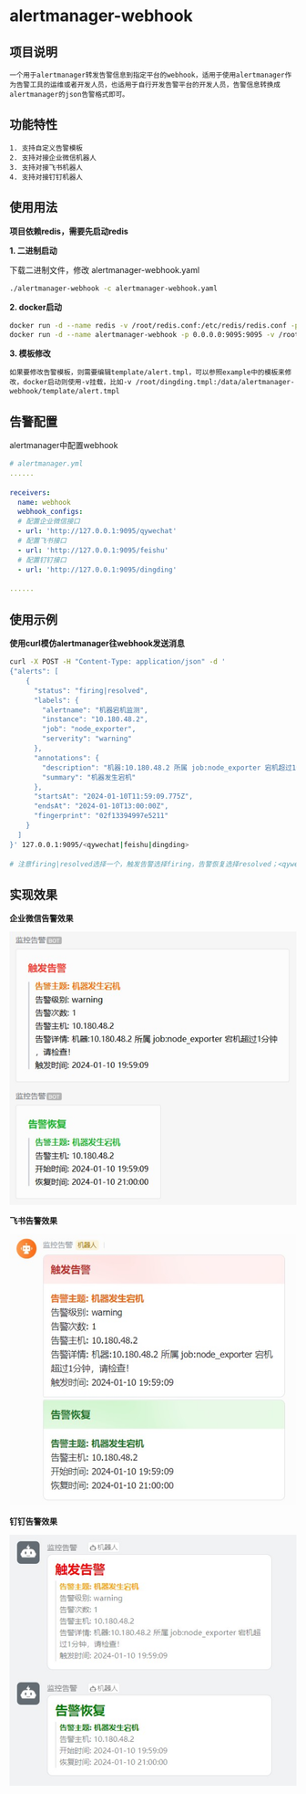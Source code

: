 # alertmanager-webhook

## 项目说明
```
一个用于alertmanager转发告警信息到指定平台的webhook，适用于使用alertmanager作为告警工具的运维或者开发人员，也适用于自行开发告警平台的开发人员，告警信息转换成alertmanager的json告警格式即可。
```

## 功能特性
```
1. 支持自定义告警模板
2. 支持对接企业微信机器人
3. 支持对接飞书机器人
4. 支持对接钉钉机器人
```


## 使用用法
**项目依赖redis，需要先启动redis**

**1. 二进制启动**

下载二进制文件，修改 alertmanager-webhook.yaml
```bash
./alertmanager-webhook -c alertmanager-webhook.yaml
```
**2. docker启动**
```bash
docker run -d --name redis -v /root/redis.conf:/etc/redis/redis.conf -p 0.0.0.0:6379:6379 redis:5.0.0 redis-server /etc/redis/redis.conf
docker run -d --name alertmanager-webhook -p 0.0.0.0:9095:9095 -v /root/alertmanager-webhook.yaml:/etc/alertmanager-webhook/alertmanager-webhook.yaml alertmanager-webhook:v1.0
```
**3. 模板修改**
```text
如果要修改告警模板，则需要编辑template/alert.tmpl，可以参照example中的模板来修改，docker启动则使用-v挂载，比如-v /root/dingding.tmpl:/data/alertmanager-webhook/template/alert.tmpl
```

## 告警配置

alertmanager中配置webhook

```yaml
# alertmanager.yml
......

receivers:
  name: webhook
  webhook_configs:
  # 配置企业微信接口
  - url: 'http://127.0.0.1:9095/qywechat'
  # 配置飞书接口
  - url: 'http://127.0.0.1:9095/feishu'
  # 配置钉钉接口
  - url: 'http://127.0.0.1:9095/dingding'

......
```

## 使用示例
**使用curl模仿alertmanager往webhook发送消息**

```bash
curl -X POST -H "Content-Type: application/json" -d '
{"alerts": [
    {
      "status": "firing|resolved",
      "labels": {
        "alertname": "机器宕机监测",
        "instance": "10.180.48.2",
        "job": "node_exporter",
        "serverity": "warning"
      },
      "annotations": {
        "description": "机器:10.180.48.2 所属 job:node_exporter 宕机超过1分钟，请检查！",
        "summary": "机器发生宕机"
      },
      "startsAt": "2024-01-10T11:59:09.775Z",
      "endsAt": "2024-01-10T13:00:00Z",
      "fingerprint": "02f13394997e5211"
    }
  ]
}' 127.0.0.1:9095/<qywechat|feishu|dingding>

# 注意firing|resolved选择一个，触发告警选择firing，告警恢复选择resolved；<qywechat|feishu|dingding> 从中选择一个，比如企业微信就是：127.0.0.1:9095/qywechat
```

## 实现效果
**企业微信告警效果**

![img](./example/image/qywechat.jpg)

**飞书告警效果**

![img](./example/image/feishu.jpg)

**钉钉告警效果**

![img](./example/image/dingding.jpg)
